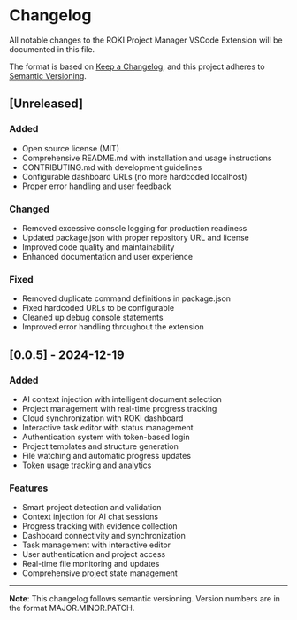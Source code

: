 # Changelog

All notable changes to the ROKI Project Manager VSCode Extension will be documented in this file.

The format is based on [Keep a Changelog](https://keepachangelog.com/en/1.0.0/),
and this project adheres to [Semantic Versioning](https://semver.org/spec/v2.0.0.html).

## [Unreleased]

### Added
- Open source license (MIT)
- Comprehensive README.md with installation and usage instructions
- CONTRIBUTING.md with development guidelines
- Configurable dashboard URLs (no more hardcoded localhost)
- Proper error handling and user feedback

### Changed
- Removed excessive console logging for production readiness
- Updated package.json with proper repository URL and license
- Improved code quality and maintainability
- Enhanced documentation and user experience

### Fixed
- Removed duplicate command definitions in package.json
- Fixed hardcoded URLs to be configurable
- Cleaned up debug console statements
- Improved error handling throughout the extension

## [0.0.5] - 2024-12-19

### Added
- AI context injection with intelligent document selection
- Project management with real-time progress tracking
- Cloud synchronization with ROKI dashboard
- Interactive task editor with status management
- Authentication system with token-based login
- Project templates and structure generation
- File watching and automatic progress updates
- Token usage tracking and analytics

### Features
- Smart project detection and validation
- Context injection for AI chat sessions
- Progress tracking with evidence collection
- Dashboard connectivity and synchronization
- Task management with interactive editor
- User authentication and project access
- Real-time file monitoring and updates
- Comprehensive project state management

---

**Note**: This changelog follows semantic versioning. Version numbers are in the format MAJOR.MINOR.PATCH.
